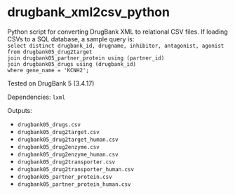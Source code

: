 # drugbank_xml2csv_python
Python script for converting DrugBank XML to relational CSV files. If loading CSVs to a SQL database, a sample query is:  
`select distinct drugbank_id, drugname, inhibitor, antagonist, agonist`  
`from drugbank05_drug2target`  
`join drugbank05_partner_protein using (partner_id)`  
`join drugbank05_drugs using (drugbank_id)`  
`where gene_name = 'KCNH2';`

Tested on DrugBank 5 (3.4.17)

Dependencies: `lxml` 

Outputs:  
- `drugbank05_drugs.csv`
- `drugbank05_drug2target.csv`
- `drugbank05_drug2target_human.csv`
- `drugbank05_drug2enzyme.csv`
- `drugbank05_drug2enzyme_human.csv`
- `drugbank05_drug2transporter.csv`
- `drugbank05_drug2transporter_human.csv`
- `drugbank05_partner_protein.csv`
- `drugbank05_partner_protein_human.csv`
